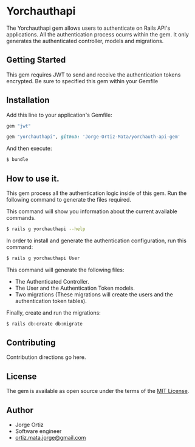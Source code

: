 # Yorchauthapi
The Yorchauthapi gem allows users to authenticate on Rails API's applications.
All the authentication process ocurrs within the gem. It only generates the authenticated controller,
models and migrations.

## Getting Started
This gem requires JWT to send and receive the authentication tokens encrypted.
Be sure to specified this gem within your Gemfile

## Installation
Add this line to your application's Gemfile:

```ruby
gem "jwt"

gem "yorchauthapi", github: 'Jorge-Ortiz-Mata/yorchauth-api-gem'
```

And then execute:
```bash
$ bundle
```

## How to use it.
This gem process all the authentication logic inside of this gem.
Run the following command to generate the files required.

This command will show you information about the current available commands.
```bash
$ rails g yorchauthapi --help
```

In order to install and generate the authentication configuration, run this command:
```bash
$ rails g yorchauthapi User
```
This command will generate the following files:
- The Authenticated Controller.
- The User and the Authentication Token models.
- Two migrations (These migrations will create the users and the authentication token tables).


Finally, create and run the migrations:
```bash
$ rails db:create db:migrate
```

## Contributing
Contribution directions go here.

## License
The gem is available as open source under the terms of the [MIT License](https://opensource.org/licenses/MIT).


## Author

* Jorge Ortiz
* Software engineer
* ortiz.mata.jorge@gmail.com
